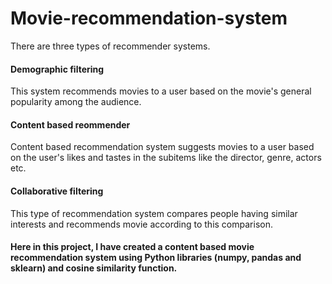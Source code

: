 # Movie-recommendation-system

There are three types of recommender systems. 

#### Demographic filtering

This system recommends movies to a user based on the movie's general popularity among the audience.

#### Content based reommender

Content based recommendation system suggests movies to a user based on the user's likes and tastes in the subitems like the director, genre, actors etc.

#### Collaborative filtering

This type of recommendation system compares people having similar interests and recommends movie according to this comparison.


#### Here in this project, I have created a content based movie recommendation system using Python libraries (numpy, pandas and sklearn) and cosine similarity function.
